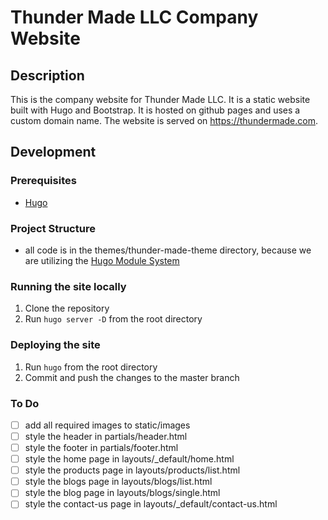 # Thunder Made LLC Company Website
## Description
This is the company website for Thunder Made LLC. It is a static website built with Hugo and Bootstrap. It is hosted on github pages and uses a custom domain name. The website is served on https://thundermade.com.

## Development
### Prerequisites
- [Hugo](https://gohugo.io/getting-started/installing/)

### Project Structure
- all code is in the themes/thunder-made-theme directory, because we are utilizing the [Hugo Module System](https://gohugo.io/hugo-modules/)


### Running the site locally
1. Clone the repository
2. Run `hugo server -D` from the root directory

### Deploying the site
1. Run `hugo` from the root directory
2. Commit and push the changes to the master branch

### To Do
- [ ] add all required images to static/images
- [ ] style the header in partials/header.html
- [ ] style the footer in partials/footer.html
- [ ] style the home page in layouts/_default/home.html
- [ ] style the products page in layouts/products/list.html
- [ ] style the blogs page in layouts/blogs/list.html
- [ ] style the blog page in layouts/blogs/single.html
- [ ] style the contact-us page in layouts/_default/contact-us.html